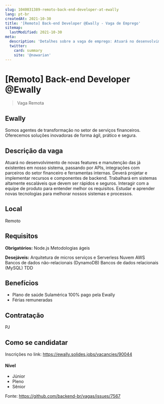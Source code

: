 ```yaml
---
slug: 1040031389-remoto-back-end-developer-at-ewally
lang: pt-br
createdAt: 2021-10-30
title: '[Remoto] Back-end Developer @Ewally - Vaga de Emprego'
sitemap:
  lastModified: 2021-10-30
meta:
  description: 'Detalhes sobre a vaga de emprego: Atuará no desenvolvimento de novas features e manutenção das já existentes em nosso sistema, passando por APIs, integrações com parceiros do setor financeiro e ferramentas internas. Deverá projetar e implementar recursos e componentes de backend. Trabalhará em sistemas altamente escaláveis que devem ser rápidos e seguros. Interagir com a equipe de produto para entender melhor os requisitos. Estudar e aprender novas tecnologias para melhorar nossos sistemas e processos.'
  twitter:
    card: summary
    site: '@nawarian'
---
```


# [Remoto] Back-end Developer @Ewally

<!--
==================================================
Caso a vaga for remoto durante a pandemia informar no texto "Remoto durante o covid"
==================================================
-->
<!-- 
==================================================
POR FAVOR, SÓ POSTE SE A VAGA FOR PARA BACK-END!

Não faça distinção de gênero no título da vaga.

Use: "Back-End Developer" ao invés de 
"Desenvolvedor Back-End" \o/

Exemplo: `[São Paulo] Back-End Developer @ NOME DA EMPRESA`
==================================================
-->
<!--
==================================================
Caso a vaga for remoto durante a pandemia deixar a linha abaixo
==================================================
-->
> Vaga Remota

## Ewally
Somos agentes de transformação no setor de serviços financeiros. Oferecemos soluções inovadoras de forma ágil, prático e segura.

## Descrição da vaga
Atuará no desenvolvimento de novas features e manutenção das já existentes em nosso sistema, passando por APIs, integrações com parceiros do setor financeiro e ferramentas internas. Deverá projetar e implementar recursos e componentes de backend. Trabalhará em sistemas altamente escaláveis que devem ser rápidos e seguros. Interagir com a equipe de produto para entender melhor os requisitos. Estudar e aprender novas tecnologias para melhorar nossos sistemas e processos.

## Local
Remoto

## Requisitos
**Obrigatórios:**
Node.js
Metodologias ágeis

**Desejáveis:**
Arquitetura de micros serviços e Serverless
Nuvem AWS
Bancos de dados não-relacionais (DynamoDB)
Bancos de dados relacionais (MySQL)
TDD

## Benefícios
- Plano de saúde Sulamérica 100% pago pela Ewally
- Férias remuneradas

## Contratação
PJ

## Como se candidatar
Inscrições no link:
https://ewally.solides.jobs/vacancies/90044

#### Nível
- Júnior
- Pleno
- Sênior




Fonte: https://github.com/backend-br/vagas/issues/7567